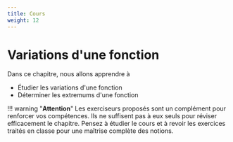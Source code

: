 ```yaml
---
title: Cours
weight: 12
---
```


# Variations d'une fonction

Dans ce chapitre, nous allons apprendre à

* Étudier les variations d'une fonction
* Déterminer les extremums d'une fonction

!!! warning "**Attention**" 
    Les exerciseurs proposés sont un complément pour renforcer vos compétences. Ils ne suffisent pas à eux seuls pour réviser efficacement le chapitre. Pensez à étudier le cours et à revoir les exercices traités en classe pour une maîtrise complète des notions.